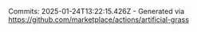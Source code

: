 Commits: 2025-01-24T13:22:15.426Z - Generated via https://github.com/marketplace/actions/artificial-grass
<br>
